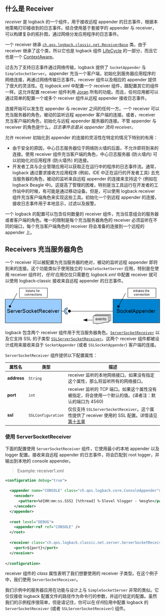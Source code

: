 ## 什么是 Receiver

*receiver* 是 logback 的一个组件，用于接收远程 appender 的日志事件，根据本地策略打印接收到的日志事件。结合使用基于套接字的 appender 与 receiver，可以构建复杂的拓扑图，通过网络分发应用程序的日志事件。

一个 receiver 继承 [`ch.qos.logback.classic.net.ReceiverBase`](https://logback.qos.ch/xref/ch/qos/logback/classic/net/ReceiverBase.html) 类。由于 receiver 继承了这个类，所以它也是 logback 组件 [LifeCycle](https://logback.qos.ch/xref/ch/qos/logback/core/spi/LifeCycle.html) 的一部分，而且它也是一个 [ContextAware](https://logback.qos.ch/xref/ch/qos/logback/core/spi/ContextAware.html)。

过去为了支持日志事件通过网络传输，logback 提供了 `SocketAppender` 与 `SimpleSocketServer`。appender 充当一个客户端，初始化到服务器应用程序的网络连接，再通过网络传输日志事件。receiver 组件以及相应的 appender 提供了很大的灵活性。在 *logback.xml* 中配置一个 receiver 组件，跟配置其它的组件一样。这允许配置 receiver 组件利用 [Joran](https://logback.qos.ch/manual/onJoran.html) 所有的功能。而且，任何应用都可以通过简单的配置一个或多个 receiver 组件从远程 appender 接收日志事件。

连接开始可以发生在 appender 与 recevier 之间的任何一方。一个 receiver 可以充当服务器的角色，被动的监听远程 appender 客户端的连接。或者，receiver 充当客户端的角色，初始化与远程 appender 服务器的连接。不管 appender 与 receiver 的角色是什么，*日志事件总是从 appender 流向 receiver。*

允许 receiver 初始化到 appender 的连接的灵活性在特定的情况下特别的有用：

-   由于安全的原因，中心日志服务器位于网络防火墙的后面，不允许即将到来的连接。使用 receiver 组件充当客户端的角色，中心日志服务器 (防火墙内) 可以初始化对应用程序 (防火墙外) 的连接。
-   开发者工具与企业管理应用可以获取正在运行中的程序的日志事件流。通常，logback 通过要求接收方应用程序 (例如，IDE 中正在运行的开发者工具) 去充当服务器的角色，被动的监听来自远程 appender 的连接来支持这个 (例如在 logback Beagle 中)。这提高了管理的困难，特别是当工具运行在开发者的工作站中的时候，有可能是通过移动设备。但是，可以使用 logback receiver 组件充当客户端角色来实现这些工具。初始化一个到远程 appender 的连接，接收日志事件用于本地显示，过滤以及报警。

一个 logback 的配置可以包含任何数量的 receiver 组件，充当任意组合的服务器或者客户端的角色。唯一的限制是每个充当服务器角色的 receiver 必须监听在不同的端口，每个充当客户端角色的 receiver 将会准备的连接到一个远程的 appender 上。

## Receivers 充当服务器角色

一个 receiver 可以被配置为充当服务器的绝对，被动的监听远程 appender 即将到来的连接。这个功能类似于使用独立的 `SimpleSocketServer` 应用，特别是在使用 receiver 组件时，*任何* 应用仅仅只需要在 *logback.xml* 中配置 receiver 就可以使用 logback-classic 接收来自远程 appender 的日志事件。

![serverSocketReceiver.png](images/serverSocketReceiver.png)

logback 包含两个 receiver 组件用于充当服务器角色。[`ServerSocketReceiver`](https://logback.qos.ch/xref/ch/qos/logback/classic/net/server/ServerSocketReceiver.html) 以及它支持 SSL 的子类型 [`SSLServerSocketReceiver`](https://logback.qos.ch/xref/ch/qos/logback/classic/net/server/SSLServerSocketReceiver.html)。这两个 receiver 组件都被设计成用来接收来自于 `SocketAppender` (或者 `SSLSocketAppender`) 客户端的连接。

`ServerSocketReceiver` 组件提供以下配置属性：

| 属性名      | 类型               | 描述                                                         |
| ----------- | ------------------ | ------------------------------------------------------------ |
| **address** | `String`           | receiver 监听的本地网络接口。如果没有指定这个属性，那么将监听所有的网络接口。 |
| **port**    | `int`              | receiver 监听的 TCP 端口。如果这个属性没有被指定，将会使用一个默认的值。(译者注：默认的端口为 4560) |
| **ssl**     | `SSLConfiguration` | 仅仅支持 `SSLServerSocketReceiver`。这个属性提供了 receiver 使用的 SSL 配置。详情请见 [第十五章](https://logback.qos.ch/manual/usingSSL.html) |

### 使用 ServerSocketReceiver

下面的配置使用 `ServerSocketReceiver` 组件，它使用最小的本地 appender 以及 logger 配置。接收来自远程 appender 的日志事件，将会匹配到 root logger，并输出到本地的 console appender。

>   Example: receiver1.xml

```xml
<configuration debug="true">

  <appender name="CONSOLE" class="ch.qos.logback.core.ConsoleAppender">
    <encoder>
      <pattern>%d{HH:mm:ss.SSS} [%thread] %-5level %logger - %msg%n</pattern>
    </encoder>
  </appender>

  <root level="DEBUG">
    <appender-ref ref="CONSOLE" />
  </root>

  <receiver class="ch.qos.logback.classic.net.server.ServerSocketReceiver">
    <port>${port}</port>
  </receiver>

</configuration>
```

receiver 组件的 *class* 属性表明了我们想要使用的 receiver 子类型。在这个例子中，我们使用 `ServerSocketReceiver`。

我们示例中的服务器应用在功能与设计上与 `SimpleSocketServer` 非常的类似。它仅仅接收 logback 配置文件的路径作为命令行的参数，并运行给定的配置。虽然我们的示例程序很简单，但是请记住，你可以在*任何*应用中配置 logback 的 `ServerSocketReceiver` (或者 `SSLServerSocketReceiver`) 组件。